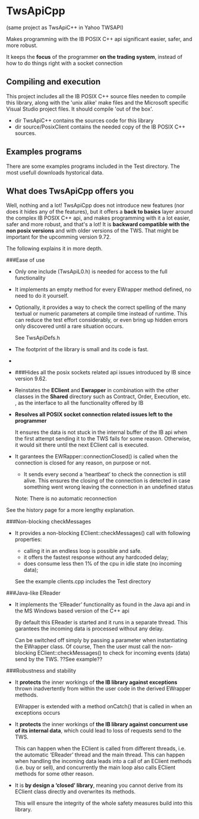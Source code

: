 # TwsApiCpp
(same project as TwsApiC++ in Yahoo TWSAPI)

Makes programming with the IB POSIX C++ api significant easier, safer, and more robust.

It keeps the **focus** of the programmer **on the trading system**, instead of how to do things right with a socket connection

## Compiling and execution
This project includes all the IB POSIX C++ source files needen to compile this library, along with the 'unix alike' make files and the Microsoft specific Visual Studio project files. It should compile 'out of the box'.

* dir TwsApiC++ contains the sources code for this library
* dir source/PosixClient contains the needed copy of the IB POSIX C++ sources.

## Examples programs
There are some examples programs included in the Test directory. The most usefull downloads hystorical data.

## What does TwsApiCpp offers you

Well, nothing and a lot! TwsApiCpp does not introduce new features (nor does it hides any of the features), but it offers a **back to basics** layer around the complex IB POSIX C++ api, and makes programming with it a lot easier, safer and more robust, and that's a lot! It is **backward compatible with the non posix versions** and with older versions of the TWS. That might be important for the upcomming version 9.72.

The following explains it in more depth.

###Ease of use
* Only one include (TwsApiL0.h) is needed for access to the full functionality

* It implements an empty method for every EWrapper method defined, no need to do it yourself.

* Optionally, it provides a way to check the correct spelling of the many textual or numeric parameters at compile time instead of runtime. This can reduce the test effort considerably, or even bring up hidden errors only discovered until a rare situation occurs.

  See TwsApiDefs.h
  
* The footprint of the library is small and its code is fast. 
* 
* ###Hides all the posix sockets related api issues introduced by IB since version 9.62.
* Reinstates the **EClient** and **Ewrapper** in combination with the other classes in the **Shared** directory such as Contract, Order, Execution, etc. , as the interface to all the functionality offered by IB
* **Resolves all POSIX socket connection related issues left to the programmer**

  It ensures the data is not stuck in the internal buffer of the IB api when the first attempt sending it to the TWS fails for some reason. Otherwise, it would sit there until the next EClient call is executed.

* It garantees the EWRapper::connectionClosed() is called when the connection is closed for any reason, on purpose or not.

    - It sends every second a ‘heartbeat’ to check the connection is still alive. This ensures the closing of the connection is detected in case something went wrong leaving the connection in an undefined status

  Note: There is no automatic reconnection

See the history page for a more lengthy explanation.

###Non-blocking checkMessages 
* It provides a non-blocking EClient::checkMessages() call with following properties:
  - calling it in an endless loop is possible and safe.
  - it offers the fastest response without any hardcoded delay;
  - does consume less then 1% of the cpu in idle state (no incoming data);

  See the example clients.cpp includes the Test directory
  
###Java-like EReader
* It implements the ‘EReader’ functionality as found in the Java api and in the MS Windows based version of the C++ api

  By default this EReader is started and it runs in a separate thread. This garantees the incoming data is processed without any delay.

  Can be switched off simply by passing a parameter when instantiating the EWrapper class. Of course, Then the user must call the non-blocking EClient::checkMessages() to check for incoming events (data) send by the TWS. ??See example??

###Robustness and stability
* It **protects** the inner workings of **the IB library against exceptions** thrown inadvertently from within the user code in the derived EWrapper methods.

  EWrapper is extended with a method onCatch() that is called in when an exceptions occurs 

* It **protects** the inner workings of **the IB library against concurrent use of its internal data**, which could lead to loss of requests send to the TWS.

  This can happen when the EClient is called from different threads, i.e. the automatic ‘EReader’ thread and the main thread. This can happen when handling the incoming data leads into a call of an EClient methods (i.e. buy or sell), and concurrently the main loop also calls EClient methods for some other reason.

* It is **by design a ‘closed’ library**, meaning you cannot derive from its EClient class directly and overwrites its methods.

  This will ensure the integrity of the whole safety measures build into this library.

